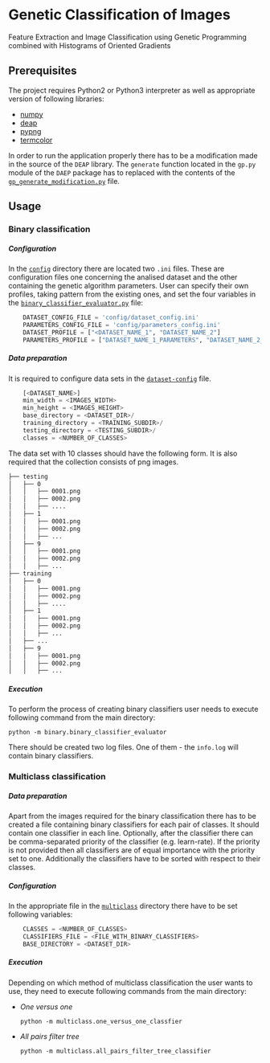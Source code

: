 # Genetic Classification of Images
 
Feature Extraction and Image Classification using Genetic Programming combined with Histograms of Oriented Gradients
 
## Prerequisites
The project requires Python2 or Python3 interpreter as well as appropriate version of following libraries:
 - [numpy](http://www.numpy.org/)
 - [deap](http://deap.gel.ulaval.ca/doc/default/index.html)
 - [pypng](https://pypi.python.org/pypi/pypng)
 - [termcolor](https://pypi.python.org/pypi/termcolor)
 
In order to run the application properly there has to be a modification made in the source of the `DEAP` library. The `generate` function located in the `gp.py` module of the `DAEP` package has to replaced with the contents of the [`gp_generate_modification.py`](utils/gp_generate_modification.py) file.
 
## Usage
### Binary classification
##### Configuration
In the [`config`](config/) directory there are located two `.ini` files. These are configuration files one concerning the analised dataset and the other containing the genetic algorithm parameters. User can specify their own profiles, taking pattern from the existing ones, and set the four variables in the [`binary_classifier_evaluator.py`](binary/binary_classifier_evaluator.py) file:
```Python
    DATASET_CONFIG_FILE = 'config/dataset_config.ini'
    PARAMETERS_CONFIG_FILE = 'config/parameters_config.ini'
    DATASET_PROFILE = ["<DATASET_NAME_1", "DATASET_NAME_2"]
    PARAMETERS_PROFILE = ["DATASET_NAME_1_PARAMETERS", "DATASET_NAME_2_PARAMETERS"]
```
##### Data preparation
It is required to configure data sets in the [`dataset-config`](config/dataset_config.ini) file.
```Python
    [<DATASET_NAME>]
    min_width = <IMAGES_WIDTH>
    min_height = <IMAGES_HEIGHT>
    base_directory = <DATASET_DIR>/
    training_directory = <TRAINING_SUBDIR>/
    testing_directory = <TESTING_SUBDIR>/
    classes = <NUMBER_OF_CLASSES>
```
The data set with 10 classes should have the following form. It is also required that the collection consists of png images.
```Bash
├── testing
│   ├── 0
│   │   ├── 0001.png
│   │   ├── 0002.png
│   │   ├── ....
│   ├── 1
│   │   ├── 0001.png
│   │   ├── 0002.png
│   │   ├── ...
│   ├── 9
│   │   ├── 0001.png
│   │   ├── 0002.png
│   │   ├── ...
├── training
│   ├── 0
│   │   ├── 0001.png
│   │   ├── 0002.png
│   │   ├── ....
│   ├── 1
│   │   ├── 0001.png
│   │   ├── 0002.png
│   │   ├── ...
│   ├── ...
│   ├── 9
│   │   ├── 0001.png
│   │   ├── 0002.png
│   │   ├── ...
```
##### Execution
To perform the process of creating binary classifiers user needs to execute following command from the main directory:
```
python -m binary.binary_classifier_evaluator
```
There should be created two log files. One of them - the `info.log` will contain binary classifiers.
### Multiclass classification
##### Data preparation
Apart from the images required for the binary classification there has to be created a file containing binary classifiers for each pair of classes. It should contain one classifier in each line. Optionally, after the classifier there can be comma-separated priority of the classifier (e.g. learn-rate). If the priority is not provided then all classifiers are of equal importance with the priority set to one. Additionally the classifiers have to be sorted with respect to their classes.
##### Configuration
In the appropriate file in the [`multiclass`](multiclass/) directory there have to be set following variables:
```Python
    CLASSES = <NUMBER_OF_CLASSES>
    CLASSIFIERS_FILE = <FILE_WITH_BINARY_CLASSIFIERS>
    BASE_DIRECTORY = <DATASET_DIR>
```
##### Execution
Depending on which method of multiclass classification the user wants to use, they need to execute following commands from the main directory:
 - _One versus one_
    ```
    python -m multiclass.one_versus_one_classfier
    ```
 - _All  pairs filter tree_
    ```
    python -m multiclass.all_pairs_filter_tree_classifier
    ```

